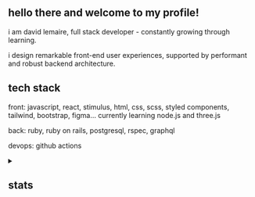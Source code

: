## hello there and welcome to my profile!

i am david lemaire, full stack developer - constantly growing through learning.

i design remarkable front-end user experiences, supported by performant and robust backend architecture.

## tech stack

front: javascript, react, stimulus, html, css, scss, styled components, tailwind, bootstrap, figma… currently learning node.js and three.js

back: ruby, ruby on rails, postgresql, rspec, graphql

devops: github actions


<details>
<summary><h2>stats</h2></summary>
<br />
<!--START_SECTION:data-section-->
<img src="https://github-readme-stats.vercel.app/api/top-langs?username=maricalmer&theme=nightowl" />
<!--END_SECTION:data-section-->
</details>
